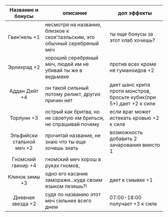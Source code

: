 |Название и бонусы|описание|доп эффекты|
|:---:|---|---|
|Гвен’нель +1|несмотря на название, близкое к скоя'таэльским, это обычный серебряный меч|ты еще бонусы за этот хлаб хочешь?|
|Эрлихрад +2|хороший серебряный меч, людей им не убивай ты же в ведьмаке|против всех кроме не гуманоидов +2|
|Аддан Дейт +4|он такой сильный потому реликт, других причин нет|дает шанс крита проти монстров, бросьте кубик(при 5+) дает +2 к силе|
|Торлунн +3|острый как бритва, но не своетую им бриться, не спрашивай почему|если враг может истекать кровью +2 к силе|
|Эльфийски стальной меч +2|прочитай название, не знаю что ты еще хочешь знать|возможность добавить 2 зачарования вместо 1|
|Гномский гвихир +4|гномский меч хорош в руках гномов, ||
|Клинок зимы +3|одно его касание заморажи...куда своим языком лезешь?!|дает к смывке +1|
|Дневная звезда +2|судя по названию этот меч сильнее всего днем|07:00-18:00 получает +3 к силе|
